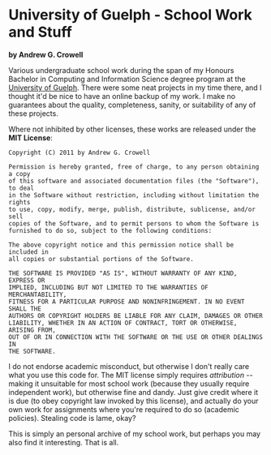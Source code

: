 University of Guelph - School Work and Stuff
============================================
**by Andrew G. Crowell**

Various undergraduate school work during the span of my Honours Bachelor in Computing and Information Science degree program at the [University of Guelph](http://uoguelph.ca/). There were some neat projects in my time there, and I thought it'd be nice to have an online backup of my work. I make no guarantees about the quality, completeness, sanity, or suitability of any of these projects.

Where not inhibited by other licenses, these works are released under the **MIT License**:

    Copyright (C) 2011 by Andrew G. Crowell

    Permission is hereby granted, free of charge, to any person obtaining a copy
    of this software and associated documentation files (the "Software"), to deal
    in the Software without restriction, including without limitation the rights
    to use, copy, modify, merge, publish, distribute, sublicense, and/or sell
    copies of the Software, and to permit persons to whom the Software is
    furnished to do so, subject to the following conditions:

    The above copyright notice and this permission notice shall be included in
    all copies or substantial portions of the Software.

    THE SOFTWARE IS PROVIDED "AS IS", WITHOUT WARRANTY OF ANY KIND, EXPRESS OR
    IMPLIED, INCLUDING BUT NOT LIMITED TO THE WARRANTIES OF MERCHANTABILITY,
    FITNESS FOR A PARTICULAR PURPOSE AND NONINFRINGEMENT. IN NO EVENT SHALL THE
    AUTHORS OR COPYRIGHT HOLDERS BE LIABLE FOR ANY CLAIM, DAMAGES OR OTHER
    LIABILITY, WHETHER IN AN ACTION OF CONTRACT, TORT OR OTHERWISE, ARISING FROM,
    OUT OF OR IN CONNECTION WITH THE SOFTWARE OR THE USE OR OTHER DEALINGS IN
    THE SOFTWARE.

I do not endorse academic misconduct, but otherwise I don't really care what you use this code for. The MIT license simply requires *attribution* -- making it unsuitable for most school work (because they usually require independent work), but otherwise fine and dandy. Just give credit where it is due (to obey copyright law invoked by this license), and actually do your own work for assignments where you're required to do so (academic policies). Stealing code is lame, okay?

This is simply an personal archive of my school work, but perhaps you may also find it interesting. That is all.